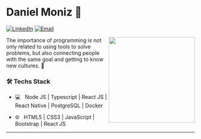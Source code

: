 # Daniel Moniz 🚀
<a href="https://www.linkedin.com/in/daniel-moniz-47a481187/"><img alt="LinkedIn" src="https://img.shields.io/badge/LinkedIn-DanielMoniz%20-blue?style=flat-square&logo=linkedin"></a>
<a href="mailto:danielmoniz50@gmail.com"><img alt="Email" src="https://img.shields.io/badge/Email-danielmoniz50@gmail.com.com-blue?style=flat-square&logo=gmail"></a>


<img align='right' src="https://media.giphy.com/media/M9gbBd9nbDrOTu1Mqx/giphy.gif" width="230">

The importance of programming is not only related to using tools to solve problems, but also connecting people with the same goal and getting to know new cultures. 🚀


<h3>🛠 Techs Stack</h3>

- 💻 &nbsp; Node JS | Typescript | React JS | React Native | PostgreSQL | Docker 

- 🌐 &nbsp; HTML5 | CSS3 | JavaScript | Bootstrap | React JS

<hr>
